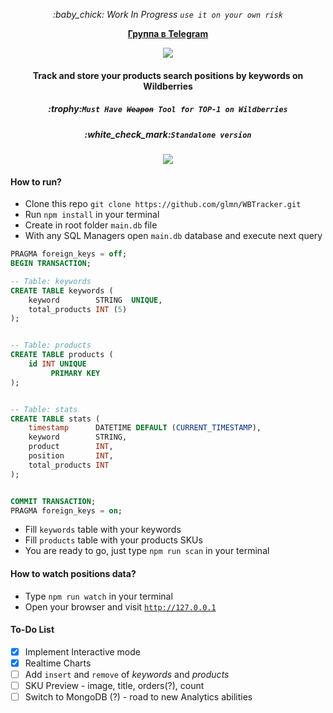 <p align="center"><i>:baby_chick: Work In Progress <code>use it on your own risk</code></i></p>
<p align="center"><b><a href="https://t.me/+gyce99iRxNwyOWQy">Группа в Telegram</a></b></p>
<p align="center"><img img src="https://user-images.githubusercontent.com/1326151/163515423-5dc79c03-aa3f-42a8-946b-6f53911c7b61.png"></p>
<h4 align="center">Track and store your products search positions by keywords on Wildberries</h4>
<h5 align="center">:trophy:<code>Must Have <s>Weapon</s> Tool for TOP-1 on Wildberries</code></h5>
<h5 align="center">:white_check_mark:<code>Standalone version</code></h5>

<p align="center"><img img src="https://user-images.githubusercontent.com/1326151/168189382-8e579f3d-3430-405a-8ea5-140c01918599.png"></p>

#### How to run?
- Clone this repo ```git clone https://github.com/glmn/WBTracker.git```
- Run <code>npm install</code> in your terminal
- Create in root folder <code>main.db</code> file
- With any SQL Managers open <code>main.db</code> database and execute next query 
```SQL
PRAGMA foreign_keys = off;
BEGIN TRANSACTION;

-- Table: keywords
CREATE TABLE keywords (
    keyword        STRING  UNIQUE,
    total_products INT (5) 
);


-- Table: products
CREATE TABLE products (
    id INT UNIQUE
         PRIMARY KEY
);


-- Table: stats
CREATE TABLE stats (
    timestamp      DATETIME DEFAULT (CURRENT_TIMESTAMP),
    keyword        STRING,
    product        INT,
    position       INT,
    total_products INT
);


COMMIT TRANSACTION;
PRAGMA foreign_keys = on;
```
- Fill <code>keywords</code> table with your keywords
- Fill <code>products</code> table with your products SKUs
- You are ready to go, just type <code>npm run scan</code> in your terminal

#### How to watch positions data?
- Type <code>npm run watch</code> in your terminal
- Open your browser and visit <code>http://127.0.0.1</code>

#### To-Do List
- [x] Implement Interactive mode
- [x] Realtime Charts
- [ ] Add <code>insert</code> and <code>remove</code> of *keywords* and *products*
- [ ] SKU Preview - image, title, orders(?), count
- [ ] Switch to MongoDB (?) - road to new Analytics abilities
